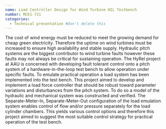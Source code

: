 ```yaml
---
name: Load Controller Design for Wind Turbine HIL Testbench
number: MCE1-721 
categories:
  - Technical presentation #Don't delete this
---
```


The cost of wind energy must be reduced to meet the growing demand for cheap green electricity. Therefore the uptime on wind turbines must be increased to ensure high availability and stable supply. Hydraulic pitch systems are the biggest contributor to wind turbine faults however these faults may not always be critical for sustaining operation. The HyRel project at AAU  is concerned with developing fault tolerant control onto a pitch system of a hardware-in-the-loop test bench to allow operation under specific faults. To emulate practical operation a load system has been implemented into the test bench. This project aimed to develop and implement a load force controller that should be robust toward parameter variations and disturbances from the pitch system. To do so a model of the hydraulic and mechanical system was constructed and verified. The Separate-Meter-In, Separate-Meter-Out configuration of the load emulation system enables control of flow and/or pressure separately for the load cylinder chambers. This yields various control options and therefore this project aimed to suggest the most suitable control strategy for practical operation of the test bench.
